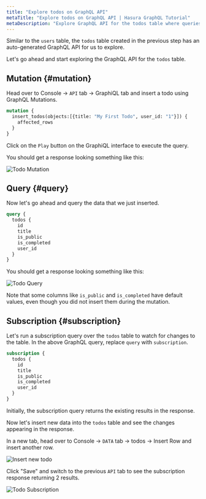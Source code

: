 ```yaml
---
title: "Explore todos on GraphQL API"
metaTitle: "Explore todos on GraphQL API | Hasura GraphQL Tutorial"
metaDescription: "Explore GraphQL API for the todos table where queries, mutation, and subscriptions are automatically generated by Hasura GraphQL Engine"
---
```


Similar to the `users` table, the `todos` table created in the previous step has an auto-generated GraphQL API for us to explore.

Let's go ahead and start exploring the GraphQL API for the `todos` table.

## Mutation {#mutation}

Head over to Console -> `API` tab -> GraphiQL tab and insert a todo using GraphQL Mutations.

```graphql
mutation {
  insert_todos(objects:[{title: "My First Todo", user_id: "1"}]) {
    affected_rows
  }
}
```

Click on the `Play` button on the GraphiQL interface to execute the query.

You should get a response looking something like this:

![Todo Mutation](https://graphql-engine-cdn.hasura.io/learn-hasura/assets/graphql-hasura/graphql-mutation-todo.png)

## Query {#query}

Now let's go ahead and query the data that we just inserted.

```graphql
query {
  todos {
    id
    title
    is_public
    is_completed
    user_id
  }
}
```

You should get a response looking something like this:

![Todo Query](https://graphql-engine-cdn.hasura.io/learn-hasura/assets/graphql-hasura/graphql-query-todo.png)

Note that some columns like `is_public` and `is_completed` have default values, even though you did not insert them during the mutation.

## Subscription {#subscription}

Let's run a subscription query over the `todos` table to watch for changes to the table. In the above GraphQL query, replace `query` with `subscription`.

```graphql
subscription {
  todos {
    id
    title
    is_public
    is_completed
    user_id
  }
}
```

Initially, the subscription query returns the existing results in the response.

Now let's insert new data into the `todos` table and see the changes appearing in the response.

In a new tab, head over to Console -> `DATA` tab -> todos -> Insert Row and insert another row.

![Insert new todo](https://graphql-engine-cdn.hasura.io/learn-hasura/assets/graphql-hasura/todo-insert-new-row.png)

Click "Save" and switch to the previous `API` tab to see the subscription response returning 2 results.

![Todo Subscription](https://graphql-engine-cdn.hasura.io/learn-hasura/assets/graphql-hasura/graphql-subscription-todo.png)
